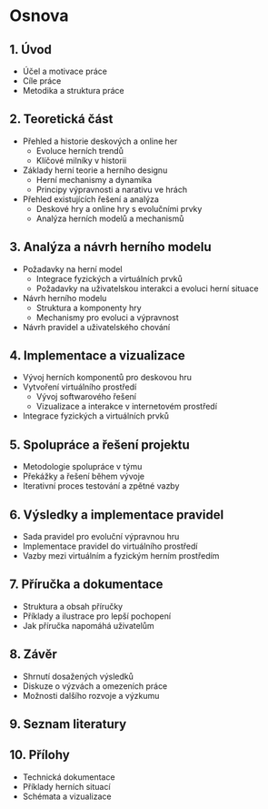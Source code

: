 # Osnova

## 1. Úvod
- Účel a motivace práce
- Cíle práce
- Metodika a struktura práce

## 2. Teoretická část
- Přehled a historie deskových a online her
    - Evoluce herních trendů
    - Klíčové milníky v historii
- Základy herní teorie a herního designu
    - Herní mechanismy a dynamika
    - Principy výpravnosti a narativu ve hrách
- Přehled existujících řešení a analýza
    - Deskové hry a online hry s evolučními prvky
    - Analýza herních modelů a mechanismů

## 3. Analýza a návrh herního modelu
- Požadavky na herní model
    - Integrace fyzických a virtuálních prvků
    - Požadavky na uživatelskou interakci a evoluci herní situace
- Návrh herního modelu
    - Struktura a komponenty hry
    - Mechanismy pro evoluci a výpravnost
- Návrh pravidel a uživatelského chování

## 4. Implementace a vizualizace
- Vývoj herních komponentů pro deskovou hru
- Vytvoření virtuálního prostředí
    - Vývoj softwarového řešení
    - Vizualizace a interakce v internetovém prostředí
- Integrace fyzických a virtuálních prvků

## 5. Spolupráce a řešení projektu
- Metodologie spolupráce v týmu
- Překážky a řešení během vývoje
- Iterativní proces testování a zpětné vazby

## 6. Výsledky a implementace pravidel
- Sada pravidel pro evoluční výpravnou hru
- Implementace pravidel do virtuálního prostředí
- Vazby mezi virtuálním a fyzickým herním prostředím

## 7. Příručka a dokumentace
- Struktura a obsah příručky
- Příklady a ilustrace pro lepší pochopení
- Jak příručka napomáhá uživatelům

## 8. Závěr
- Shrnutí dosažených výsledků
- Diskuze o výzvách a omezeních práce
- Možnosti dalšího rozvoje a výzkumu

## 9. Seznam literatury

## 10. Přílohy
- Technická dokumentace
- Příklady herních situací
- Schémata a vizualizace
